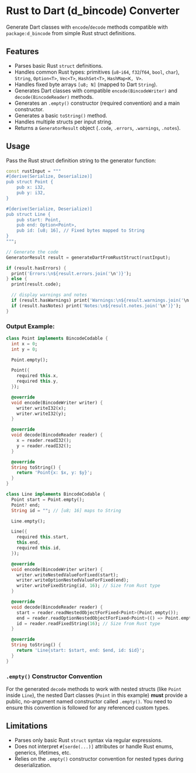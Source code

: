 # Rust to Dart (d_bincode) Converter

Generate Dart classes with `encode`/`decode` methods compatible with `package:d_bincode` from simple Rust struct definitions.

## Features

* Parses basic Rust `struct` definitions.
* Handles common Rust types: primitives (`u8`-`i64`, `f32`/`f64`, `bool`, `char`), `String`, `Option<T>`, `Vec<T>`, `HashSet<T>`, `HashMap<K, V>`.
* Handles fixed byte arrays `[u8; N]` (mapped to Dart `String`).
* Generates Dart classes with compatible `encode(BincodeWriter)` and `decode(BincodeReader)` methods.
* Generates an `.empty()` constructor (required convention) and a main constructor.
* Generates a basic `toString()` method.
* Handles multiple structs per input string.
* Returns a `GeneratorResult` object (`.code`, `.errors`, `.warnings`, `.notes`).

## Usage

Pass the Rust struct definition string to the generator function:

```dart
const rustInput = """
#[derive(Serialize, Deserialize)]
pub struct Point {
    pub x: i32,
    pub y: i32,
}

#[derive(Serialize, Deserialize)]
pub struct Line {
    pub start: Point,
    pub end: Option<Point>,
    pub id: [u8; 16], // Fixed bytes mapped to String
}
""";

// Generate the code
GeneratorResult result = generateDartFromRustStruct(rustInput);

if (result.hasErrors) {
  print('Errors:\n${result.errors.join('\n')}');
} else {
  print(result.code);

  // display warnings and notes
  if (result.hasWarnings) print('Warnings:\n${result.warnings.join('\n')}');
  if (result.hasNotes) print('Notes:\n${result.notes.join('\n')}');
}
```

### Output Example:

```dart
class Point implements BincodeCodable {
  int x = 0;
  int y = 0;

  Point.empty();

  Point({
    required this.x,
    required this.y,
  });

  @override
  void encode(BincodeWriter writer) {
    writer.writeI32(x);
    writer.writeI32(y);
  }

  @override
  void decode(BincodeReader reader) {
    x = reader.readI32();
    y = reader.readI32();
  }

  @override
  String toString() {
    return 'Point{x: $x, y: $y}';
  }
}

class Line implements BincodeCodable {
  Point start = Point.empty();
  Point? end;
  String id = ""; // [u8; 16] maps to String

  Line.empty();

  Line({
    required this.start,
    this.end,
    required this.id,
  });

  @override
  void encode(BincodeWriter writer) {
    writer.writeNestedValueForFixed(start);
    writer.writeOptionNestedValueForFixed(end);
    writer.writeFixedString(id, 16); // Size from Rust type
  }

  @override
  void decode(BincodeReader reader) {
    start = reader.readNestedObjectForFixed<Point>(Point.empty());
    end = reader.readOptionNestedObjectForFixed<Point>(() => Point.empty());
    id = reader.readFixedString(16); // Size from Rust type
  }

  @override
  String toString() {
    return 'Line{start: $start, end: $end, id: $id}';
  }
}
```

### `.empty()` Constructor Convention

For the generated `decode` methods to work with nested structs (like `Point` inside `Line`), the nested Dart classes (`Point` in this example) **must** provide a public, no-argument named constructor called `.empty()`. You need to ensure this convention is followed for any referenced custom types.

## Limitations

* Parses only basic Rust `struct` syntax via regular expressions.
* Does not interpret `#[serde(...)]` attributes or handle Rust enums, generics, lifetimes, etc.
* Relies on the `.empty()` constructor convention for nested types during deserialization.